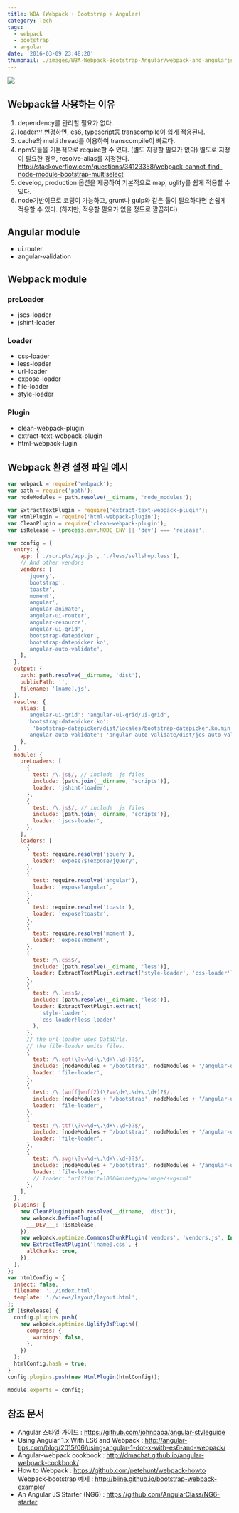 ```yaml
---
title: WBA (Webpack + Bootstrap + Angular)
category: Tech
tags:
  - webpack
  - bootstrap
  - angular
date: '2016-03-09 23:48:20'
thumbnail: ./images/WBA-Webpack-Bootstrap-Angular/webpack-and-angularjs.jpg
---
```


![](./images/WBA-Webpack-Bootstrap-Angular/webpack-and-angularjs.jpg)

## Webpack을 사용하는 이유

1. dependency를 관리할 필요가 없다.
2. loader만 변경하면, es6, typescript등 transcompile이 쉽게 적용된다.
3. cache와 multi thread를 이용하여 transcompile이 빠르다.
4. npm모듈을 기본적으로 require할 수 있다. (별도 지정할 필요가 없다)
   별도로 지정이 필요한 경우, resolve-alias를 지정한다.
   http://stackoverflow.com/questions/34123358/webpack-cannot-find-node-module-bootstrap-multiselect
5. develop, production 옵션을 제공하여 기본적으로 map, uglify를 쉽게 적용할 수 있다.
6. node기반이므로 코딩이 가능하고, grunt나 gulp와 같은 툴이 필요하다면 손쉽게 적용할 수 있다. (하지만, 적용할 필요가 없을 정도로 깔끔하다)

## Angular module

- ui.router
- angular-validation

## Webpack module

### preLoader

- jscs-loader
- jshint-loader

### Loader

- css-loader
- less-loader
- url-loader
- expose-loader
- file-loader
- style-loader

### Plugin

- clean-webpack-plugin
- extract-text-webpack-plugin
- html-webpack-lugin

## Webpack 환경 설정 파일 예시

```js
var webpack = require('webpack');
var path = require('path');
var nodeModules = path.resolve(__dirname, 'node_modules');

var ExtractTextPlugin = require('extract-text-webpack-plugin');
var HtmlPlugin = require('html-webpack-plugin');
var CleanPlugin = require('clean-webpack-plugin');
var isRelease = (process.env.NODE_ENV || 'dev') === 'release';

var config = {
  entry: {
    app: ['./scripts/app.js', './less/sellshop.less'],
    // And other vendors
    vendors: [
      'jquery',
      'bootstrap',
      'toastr',
      'moment',
      'angular',
      'angular-animate',
      'angular-ui-router',
      'angular-resource',
      'angular-ui-grid',
      'bootstrap-datepicker',
      'bootstrap-datepicker.ko',
      'angular-auto-validate',
    ],
  },
  output: {
    path: path.resolve(__dirname, 'dist'),
    publicPath: '',
    filename: '[name].js',
  },
  resolve: {
    alias: {
      'angular-ui-grid': 'angular-ui-grid/ui-grid',
      'bootstrap-datepicker.ko':
        'bootstrap-datepicker/dist/locales/bootstrap-datepicker.ko.min',
      'angular-auto-validate': 'angular-auto-validate/dist/jcs-auto-validate',
    },
  },
  module: {
    preLoaders: [
      {
        test: /\.js$/, // include .js files
        include: [path.join(__dirname, 'scripts')],
        loader: 'jshint-loader',
      },
      {
        test: /\.js$/, // include .js files
        include: [path.join(__dirname, 'scripts')],
        loader: 'jscs-loader',
      },
    ],
    loaders: [
      {
        test: require.resolve('jquery'),
        loader: 'expose?$!expose?jQuery',
      },
      {
        test: require.resolve('angular'),
        loader: 'expose?angular',
      },
      {
        test: require.resolve('toastr'),
        loader: 'expose?toastr',
      },
      {
        test: require.resolve('moment'),
        loader: 'expose?moment',
      },
      {
        test: /\.css$/,
        include: [path.resolve(__dirname, 'less')],
        loader: ExtractTextPlugin.extract('style-loader', 'css-loader'),
      },
      {
        test: /\.less$/,
        include: [path.resolve(__dirname, 'less')],
        loader: ExtractTextPlugin.extract(
          'style-loader',
          'css-loader!less-loader'
        ),
      },
      // the url-loader uses DataUrls.
      // the file-loader emits files.
      {
        test: /\.eot(\?v=\d+\.\d+\.\d+)?$/,
        include: [nodeModules + '/bootstrap', nodeModules + '/angular-ui-grid'],
        loader: 'file-loader',
      },
      {
        test: /\.(woff|woff2)(\?v=\d+\.\d+\.\d+)?$/,
        include: [nodeModules + '/bootstrap', nodeModules + '/angular-ui-grid'],
        loader: 'file-loader',
      },
      {
        test: /\.ttf(\?v=\d+\.\d+\.\d+)?$/,
        include: [nodeModules + '/bootstrap', nodeModules + '/angular-ui-grid'],
        loader: 'file-loader',
      },
      {
        test: /\.svg(\?v=\d+\.\d+\.\d+)?$/,
        include: [nodeModules + '/bootstrap', nodeModules + '/angular-ui-grid'],
        loader: 'file-loader',
        // loader: "url?limit=1000&mimetype=image/svg+xml"
      },
    ],
  },
  plugins: [
    new CleanPlugin(path.resolve(__dirname, 'dist')),
    new webpack.DefinePlugin({
      ___DEV___: !isRelease,
    }),
    new webpack.optimize.CommonsChunkPlugin('vendors', 'vendors.js', Infinity),
    new ExtractTextPlugin('[name].css', {
      allChunks: true,
    }),
  ],
};
var htmlConfig = {
  inject: false,
  filename: '../index.html',
  template: './views/layout/layout.html',
};
if (isRelease) {
  config.plugins.push(
    new webpack.optimize.UglifyJsPlugin({
      compress: {
        warnings: false,
      },
    })
  );
  htmlConfig.hash = true;
}
config.plugins.push(new HtmlPlugin(htmlConfig));

module.exports = config;
```

## 참조 문서

- Angular 스타일 가이드 : https://github.com/johnpapa/angular-styleguide
- Using Angular 1.x With ES6 and Webpack : http://angular-tips.com/blog/2015/06/using-angular-1-dot-x-with-es6-and-webpack/
- Angular-webpack cookbook : http://dmachat.github.io/angular-webpack-cookbook/
- How to Webpack : https://github.com/petehunt/webpack-howto
  Webpack-bootstrap 예제 : http://bline.github.io/bootstrap-webpack-example/
- An Angular JS Starter (NG6) : https://github.com/AngularClass/NG6-starter

